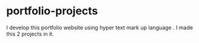# portfolio-projects
I develop this portfolio website using hyper text mark up language .  I made this 2 projects in it.
